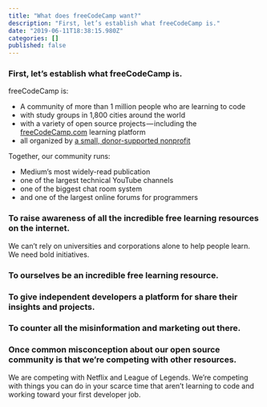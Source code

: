 ```yaml
---
title: "What does freeCodeCamp want?"
description: "First, let’s establish what freeCodeCamp is."
date: "2019-06-11T18:38:15.980Z"
categories: []
published: false
---
```


  

  

### First, let’s establish what freeCodeCamp is. 

freeCodeCamp is:

-   A community of more than 1 million people who are learning to code
-   with study groups in 1,800 cities around the world
-   with a variety of open source projects — including the [freeCodeCamp.com](https://www.freecodecamp.com/) learning platform
-   all organized by [a small, donor-supported nonprofit](https://www.freecodecamp.com/donate)

Together, our community runs: 

-   Medium’s most widely-read publication
-   one of the largest technical YouTube channels
-   one of the biggest chat room system
-   and one of the largest online forums for programmers

  

### To raise awareness of all the incredible free learning resources on the internet.

  

We can’t rely on universities and corporations alone to help people learn. We need bold initiatives.

  

  

### To ourselves be an incredible free learning resource.

  

### To give independent developers a platform for share their insights and projects.

  

### To counter all the misinformation and marketing out there.

  

  

### Once common misconception about our open source community is that we’re competing with other resources.

We are competing with Netflix and League of Legends. We’re competing with things you can do in your scarce time that aren’t learning to code and working toward your first developer job.
